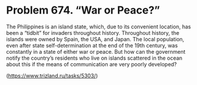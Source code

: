 # Problem 674. “War or Peace?”

The Philippines is an island state, which, due to its convenient location, has been a “tidbit” for invaders throughout history. Throughout history, the islands were owned by Spain, the USA, and Japan. The local population, even after state self-determination at the end of the 19th century, was constantly in a state of either war or peace. But how can the government notify the country’s residents who live on islands scattered in the ocean about this if the means of communication are very poorly developed?

(https://www.trizland.ru/tasks/5303/)